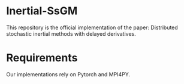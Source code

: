 # Inertial-SsGM

This repository is the official implementation of the paper: Distributed stochastic inertial methods with delayed derivatives.

# Requirements
Our implementations rely on Pytorch and MPI4PY.
